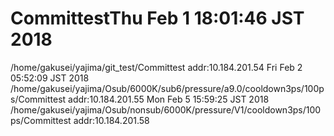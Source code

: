 # CommittestThu Feb  1 18:01:46 JST 2018
/home/gakusei/yajima/git_test/Committest
addr:10.184.201.54
Fri Feb  2 05:52:09 JST 2018
/home/gakusei/yajima/Osub/6000K/sub6/pressure/a9.0/cooldown3ps/100ps/Committest
addr:10.184.201.55
Mon Feb  5 15:59:25 JST 2018
/home/gakusei/yajima/Osub/nonsub/6000K/pressure/V1/cooldown3ps/100ps/Committest
addr:10.184.201.58
